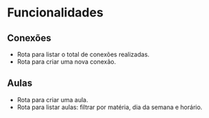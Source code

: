 # Funcionalidades 

## Conexões 

- Rota para listar o total de conexões realizadas. 
- Rota para criar uma nova conexão. 

## Aulas 

- Rota para criar uma aula.
- Rota para listar aulas: filtrar por matéria, dia da semana e horário.
